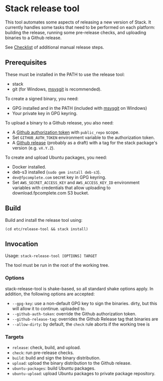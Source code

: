 Stack release tool
==================

This tool automates some aspects of releasing a new version of Stack. It
currently handles some tasks that need to be performed on each platform:
building the release, running some pre-release checks, and uploading binaries to
a Github release.

See [Checklist](https://github.com/commercialhaskell/stack/wiki/Checklist) of
additional manual release steps.

Prerequisites
-------------

These must be installed in the PATH to use the release tool:

- stack
- git (for Windows, [msysgit](https://msysgit.github.io) is recommended).

To create a signed binary, you need:

- GPG installed and in the PATH (included with
  [msysgit](https://msysgit.github.io) on Windows)
- Your private key in GPG keyring.

To upload a binary to a Github release, you also need:

- A [Github authorization token](https://github.com/settings/tokens) with
  `public_repo` scope.
- Set `GITHUB_AUTH_TOKEN` environment variable to the authorization token.
- A [Github release](https://github.com/commercialhaskell/stack/releases)
  (probably as a draft) with a tag for the stack package's version (e.g.
  `vX.Y.Z`).

To create and upload Ubuntu packages, you need:

- Docker installed.
- deb-s3 installed (`sudo gem install deb-s3`).
- `dev@fpcomplete.com` secret key in GPG keyring.
- Set `AWS_SECRET_ACCESS_KEY` and `AWS_ACCESS_KEY_ID` environment variables with
  credentials that allow uploading to download.fpcomplete.com S3 bucket.

Build
-----

Build and install the release tool using:
```
(cd etc/release-tool && stack install)
```

Invocation
----------

Usage: `stack-release-tool [OPTIONS] TARGET`

The tool must be run in the root of the working tree.

### Options

stack-release-tool is shake-based, so all standard shake options apply. In
addition, the following options are accepted:

* `--gpg-key`: use a non-default GPG key to sign the binaries.
  dirty, but this will allow it to continue.
  uploaded to.
* `--github-auth-token`: override the Github authorization token.
* `--github-release-tag`: overrides the Github Release tag that binaries are
* `--allow-dirty`: by default, the `check` rule aborts if the working tree is

### Targets

* `release`: check, build, and upload.
* `check`: run pre-release checks.
* `build`: build and sign the binary distribution.
* `upload`: upload the binary distribution to the Github release.
* `ubuntu-packages`: build Ubuntu packages.
* `ubuntu-upload`: upload Ubuntu packages to private package repository.
